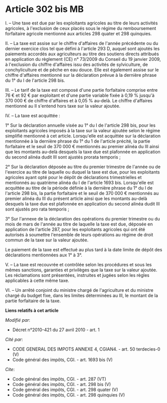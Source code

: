 # Article 302 bis MB

I. – Une taxe est due par les exploitants agricoles au titre de leurs activités agricoles, à l'exclusion de ceux placés sous
le régime du remboursement forfaitaire agricole mentionné aux articles 298 quater et 298 quinquies.

II. – La taxe est assise sur le chiffre d'affaires de l'année précédente ou du dernier exercice clos tel que défini à
l'article 293 D, auquel sont ajoutés les paiements accordés aux agriculteurs au titre des soutiens directs attribués en
application du règlement (CE) n° 73/2009 du Conseil du 19 janvier 2009, à l'exclusion du chiffre d'affaires issu des
activités de sylviculture, de conchyliculture et de pêche en eau douce. Elle est également assise sur le chiffre d'affaires
mentionné sur la déclaration prévue à la dernière phrase du 1° du I de l'article 298 bis.

III. – Le tarif de la taxe est composé d'une partie forfaitaire comprise entre 76 € et 92 € par exploitant et d'une partie
variable fixée à 0,19 % jusqu'à 370 000 € de chiffre d'affaires et à 0,05 % au-delà. Le chiffre d'affaires mentionné au II
s'entend hors taxe sur la valeur ajoutée.

IV. – La taxe est acquittée :

1° Sur la déclaration annuelle visée au 1° du I de l'article 298 bis, pour les exploitants agricoles imposés à la taxe sur la
valeur ajoutée selon le régime simplifié mentionné à cet article. Lorsqu'elle est acquittée sur la déclaration mentionnée à
la dernière phrase du 1° du 1 de l'article précité, la partie forfaitaire et le seuil de 370 000 € mentionnés au premier
alinéa du III ainsi que les montants au-delà desquels la taxe due est plafonnée en application du second alinéa dudit III
sont ajustés prorata temporis ;

2° Sur la déclaration déposée au titre du premier trimestre de l'année ou de l'exercice au titre de laquelle ou duquel la
taxe est due, pour les exploitants agricoles ayant opté pour le dépôt de déclarations trimestrielles et mentionnés au
quatrième alinéa du I de l'article 1693 bis. Lorsqu'elle est acquittée au titre de la période définie à la dernière phrase du
1° du I de l'article 298 bis, la partie forfaitaire et le seuil de 370 000 € mentionnés au premier alinéa du III du présent
article ainsi que les montants au-delà desquels la taxe due est plafonnée en application du second alinéa dudit III sont
ajustés pro rata temporis ;

3° Sur l'annexe de la déclaration des opérations du premier trimestre ou du mois de mars de l'année au titre de laquelle la
taxe est due, déposée en application de l'article 287, pour les exploitants agricoles qui ont été autorisés à soumettre
l'ensemble de leurs opérations au régime de droit commun de la taxe sur la valeur ajoutée.

Le paiement de la taxe est effectué au plus tard à la date limite de dépôt des déclarations mentionnées aux 1° à 3°.

V. – La taxe est recouvrée et contrôlée selon les procédures et sous les mêmes sanctions, garanties et privilèges que la taxe
sur la valeur ajoutée. Les réclamations sont présentées, instruites et jugées selon les règles applicables à cette même taxe.

VI. – Un arrêté conjoint du ministre chargé de l'agriculture et du ministre chargé du budget fixe, dans les limites
déterminées au III, le montant de la partie forfaitaire de la taxe.

**Liens relatifs à cet article**

_Modifié par_:

  - Décret n°2010-421  du 27 avril 2010 - art. 1

_Cité par_:

  - CODE GENERAL DES IMPOTS ANNEXE 4, CGIAN4. - art. 50 terdecies-0 (V)
  - Code général des impôts, CGI. - art. 1693 bis (V)

_Cite_:

  - Code général des impôts, CGI. - art. 287 (VT)
  - Code général des impôts, CGI. - art. 298 bis (V)
  - Code général des impôts, CGI. - art. 298 quater (V)
  - Code général des impôts, CGI. - art. 298 quinquies (V)
